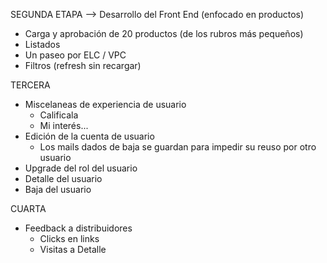 SEGUNDA ETAPA --> Desarrollo del Front End (enfocado en productos)
- Carga y aprobación de 20 productos (de los rubros más pequeños)
- Listados
- Un paseo por ELC / VPC
- Filtros (refresh sin recargar)

TERCERA 
- Miscelaneas de experiencia de usuario
	- Calificala
	- Mi interés...
- Edición de la cuenta de usuario
	- Los mails dados de baja se guardan para impedir su reuso por otro usuario
- Upgrade del rol del usuario
- Detalle del usuario
- Baja del usuario

CUARTA
- Feedback a distribuidores
	- Clicks en links
	- Visitas a Detalle